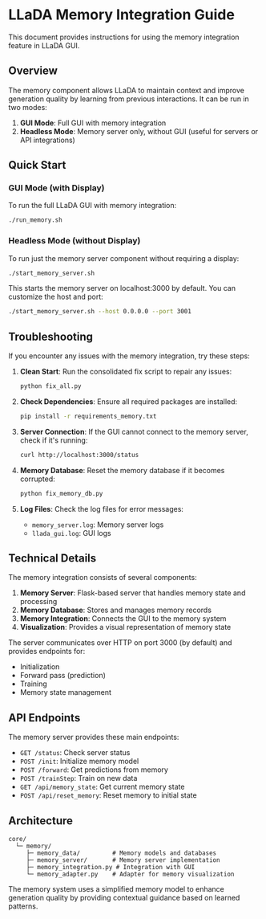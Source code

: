 # LLaDA Memory Integration Guide

This document provides instructions for using the memory integration feature in LLaDA GUI.

## Overview

The memory component allows LLaDA to maintain context and improve generation quality by learning from previous interactions. It can be run in two modes:

1. **GUI Mode**: Full GUI with memory integration
2. **Headless Mode**: Memory server only, without GUI (useful for servers or API integrations)

## Quick Start

### GUI Mode (with Display)

To run the full LLaDA GUI with memory integration:

```bash
./run_memory.sh
```

### Headless Mode (without Display)

To run just the memory server component without requiring a display:

```bash
./start_memory_server.sh
```

This starts the memory server on localhost:3000 by default. You can customize the host and port:

```bash
./start_memory_server.sh --host 0.0.0.0 --port 3001
```

## Troubleshooting

If you encounter any issues with the memory integration, try these steps:

1. **Clean Start**: Run the consolidated fix script to repair any issues:
   ```bash
   python fix_all.py
   ```

2. **Check Dependencies**: Ensure all required packages are installed:
   ```bash
   pip install -r requirements_memory.txt
   ```

3. **Server Connection**: If the GUI cannot connect to the memory server, check if it's running:
   ```bash
   curl http://localhost:3000/status
   ```

4. **Memory Database**: Reset the memory database if it becomes corrupted:
   ```bash
   python fix_memory_db.py
   ```

5. **Log Files**: Check the log files for error messages:
   - `memory_server.log`: Memory server logs
   - `llada_gui.log`: GUI logs

## Technical Details

The memory integration consists of several components:

1. **Memory Server**: Flask-based server that handles memory state and processing
2. **Memory Database**: Stores and manages memory records
3. **Memory Integration**: Connects the GUI to the memory system
4. **Visualization**: Provides a visual representation of memory state

The server communicates over HTTP on port 3000 (by default) and provides endpoints for:
- Initialization
- Forward pass (prediction)
- Training
- Memory state management

## API Endpoints

The memory server provides these main endpoints:

- `GET /status`: Check server status
- `POST /init`: Initialize memory model
- `POST /forward`: Get predictions from memory
- `POST /trainStep`: Train on new data
- `GET /api/memory_state`: Get current memory state
- `POST /api/reset_memory`: Reset memory to initial state

## Architecture

```
core/
  └─ memory/
     ├─ memory_data/         # Memory models and databases
     ├─ memory_server/       # Memory server implementation
     ├─ memory_integration.py # Integration with GUI
     └─ memory_adapter.py    # Adapter for memory visualization
```

The memory system uses a simplified memory model to enhance generation quality by providing contextual guidance based on learned patterns.
